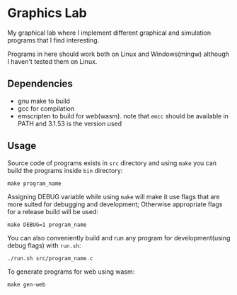 # Graphics Lab
My graphical lab where I implement different graphical and simulation programs that I find interesting.

Programs in here should work both on Linux and Windows(mingw) although I haven't tested them on Linux.

## Dependencies
- gnu make to build
- gcc for compilation
- emscripten to build for web(wasm). note that `emcc` should be available in PATH and 3.1.53 is the version used


## Usage
Source code of programs exists in `src` directory and using `make` you can build the programs inside `bin` directory:
```shell 
make program_name
```
Assigning DEBUG variable while using `make` will make it use flags that are more suited for debugging and development; Otherwise appropriate flags for a release build will be used:
```shell 
make DEBUG=1 program_name
```
You can also conveniently build and run any program for development(using debug flags) with `run.sh`:
```shell 
./run.sh src/program_name.c
```
To generate programs for web using wasm:
```shell
make gen-web
```